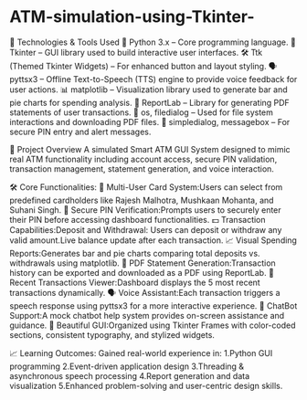 # ATM-simulation-using-Tkinter-

🔧 Technologies & Tools Used
    🐍 Python 3.x – Core programming language.
    🧱 Tkinter – GUI library used to build interactive user interfaces.
    🛠️ Ttk (Themed Tkinter Widgets) – For enhanced button and layout styling.
    🗣️ pyttsx3 – Offline Text-to-Speech (TTS) engine to provide voice feedback for user actions.
    📊 matplotlib – Visualization library used to generate bar and pie charts for spending analysis.
    📄 ReportLab – Library for generating PDF statements of user transactions.
    📂 os, filedialog – Used for file system interactions and downloading PDF files.
    🔐 simpledialog, messagebox – For secure PIN entry and alert messages.

🧠 Project Overview
      A simulated Smart ATM GUI System designed to mimic real ATM functionality including account access, secure PIN validation, transaction management, statement generation, and voice         interaction.

🛠️ Core Functionalities:
      🔐 Multi-User Card System:Users can select from predefined cardholders like Rajesh Malhotra, Mushkaan Mohanta, and Suhani Singh.
      🧾 Secure PIN Verification:Prompts users to securely enter their PIN before accessing dashboard functionalities.
      💵 Transaction Capabilities:Deposit and Withdrawal: Users can deposit or withdraw any valid amount.Live balance update after each transaction.
      📈 Visual Spending Reports:Generates bar and pie charts comparing total deposits vs. withdrawals using matplotlib.
      📄 PDF Statement Generation:Transaction history can be exported and downloaded as a PDF using ReportLab.
      📜 Recent Transactions Viewer:Dashboard displays the 5 most recent transactions dynamically.
      🗣️ Voice Assistant:Each transaction triggers a speech response using pyttsx3 for a more interactive experience.
      🤖 ChatBot Support:A mock chatbot help system provides on-screen assistance and guidance.
      🎨 Beautiful GUI:Organized using Tkinter Frames with color-coded sections, consistent typography, and stylized widgets.
  
  📈 Learning Outcomes:
        Gained real-world experience in:
            1.Python GUI programming
            2.Event-driven application design
            3.Threading & asynchronous speech processing
            4.Report generation and data visualization
            5.Enhanced problem-solving and user-centric design skills.
